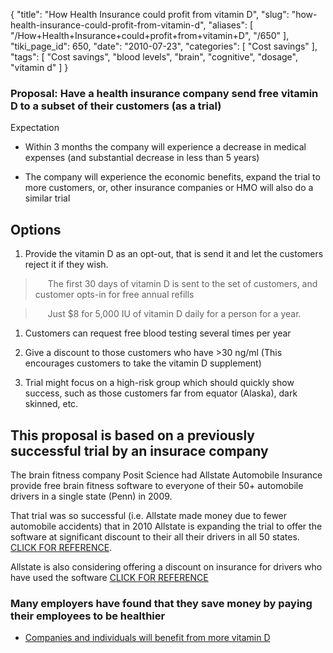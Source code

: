 {
    "title": "How Health Insurance could profit from vitamin D",
    "slug": "how-health-insurance-could-profit-from-vitamin-d",
    "aliases": [
        "/How+Health+Insurance+could+profit+from+vitamin+D",
        "/650"
    ],
    "tiki_page_id": 650,
    "date": "2010-07-23",
    "categories": [
        "Cost savings"
    ],
    "tags": [
        "Cost savings",
        "blood levels",
        "brain",
        "cognitive",
        "dosage",
        "vitamin d"
    ]
}


### Proposal: Have a health insurance company send free vitamin D to a subset of their customers (as a trial)  
Expectation

* Within 3 months the company will experience a decrease in medical expenses (and substantial decrease in less than 5 years)

* The company will experience the economic benefits, expand the trial to more customers, or, other insurance companies or HMO will also do a similar trial

## Options

1. Provide the vitamin D as an opt-out, that is send it and let the customers reject it if they wish.  

> &nbsp; &nbsp; &nbsp;The first 30 days of vitamin D is sent to the set of customers, and customer opts-in for free annual refills 

> &nbsp; &nbsp; &nbsp;Just $8 for 5,000 IU of vitamin D daily for a person for a year. 

1. Customers can request free blood testing several times per year

1. Give a discount to those customers who have >30 ng/ml (This encourages customers to take the vitamin D supplement)

1. Trial might focus on a high-risk group which should quickly show success, such as those customers far from equator (Alaska), dark skinned, etc.

## This proposal is based on a previously successful trial by an insurace company

The brain fitness company Posit Science had Allstate Automobile Insurance provide free brain fitness software to everyone of their 50+ automobile drivers in a single state (Penn) in 2009.  

That trial was so successful (i.e. Allstate made money due to fewer automobile accidents) that in 2010 Allstate is expanding the trial to offer the software at significant discount to their all their drivers in all 50 states. [CLICK FOR REFERENCE](http://www.positscience.com/news/route-safer-driving).  

Allstate is also considering offering a discount on insurance for drivers who have used the software [CLICK FOR REFERENCE](http://auto-insurance-specialist.info/tag/allstate-insurance-claims)

### Many employers have found that they save money by paying their employees to be healthier

* [Companies and individuals will benefit from more vitamin D](/posts/companies-and-individuals-will-benefit-from-more-vitamin-d)